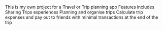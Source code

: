 This is my own project for a Travel or Trip planning app
Features includes
Sharing Trips experiences
Planning and organise trips
Calculate trip expenses and pay out to friends with minimal transactions at the end of the trip
